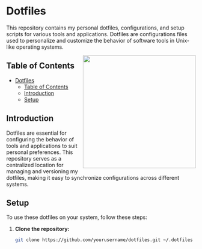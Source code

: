 # Dotfiles

This repository contains my personal dotfiles, configurations, and setup scripts for various tools and applications. Dotfiles are configurations files used to personalize and customize the behavior of software tools in Unix-like operating systems.

<!-- Add your screenshot here -->
<img src="screenshot.png" align="right" width="300px">

## Table of Contents

- [Dotfiles](#dotfiles)
  - [Table of Contents](#table-of-contents)
  - [Introduction](#introduction)
  - [Setup](#setup)

## Introduction

Dotfiles are essential for configuring the behavior of tools and applications to suit personal preferences. This repository serves as a centralized location for managing and versioning my dotfiles, making it easy to synchronize configurations across different systems.

## Setup

To use these dotfiles on your system, follow these steps:

1. **Clone the repository:**
   ```bash
   git clone https://github.com/yourusername/dotfiles.git ~/.dotfiles
   ```
